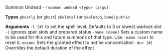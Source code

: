 Summon Undead - `!summon undead <type> [args]` 
 
**Types**
`ghostly` (or `ghost`)
`skeletal` (or `skeleton`, `bone`)
`putrid`
 
**Arguments**
`-l [#]` to set the spell level. Defaults to 3 or lowest warlock slot
`-i` ignores spell slots and prepared status
`-name [name]` Sets a custom name to be used for this and future summons of that type. Use `-name reset` to reset it.
`noconc` Sets the granted effect to not be concentration
`-dur [#]` Overrides the default duration of the effect